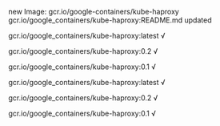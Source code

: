 new Image: gcr.io/google-containers/kube-haproxy
gcr.io/google_containers/kube-haproxy:README.md updated 

gcr.io/google_containers/kube-haproxy:latest √

gcr.io/google_containers/kube-haproxy:0.2 √

gcr.io/google_containers/kube-haproxy:0.1 √

gcr.io/google_containers/kube-haproxy:latest √

gcr.io/google_containers/kube-haproxy:0.2 √

gcr.io/google_containers/kube-haproxy:0.1 √

